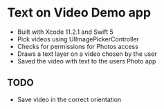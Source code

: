 # Text on Video Demo app

* Built with Xcode 11.2.1 and Swift 5
* Pick videos using UIImagePickerController
* Checks for permissions for Photos access
* Draws a text layer on a video chosen by the user
* Saved the video with text to the users Photo app

## TODO

* Save video in the correct orientation

